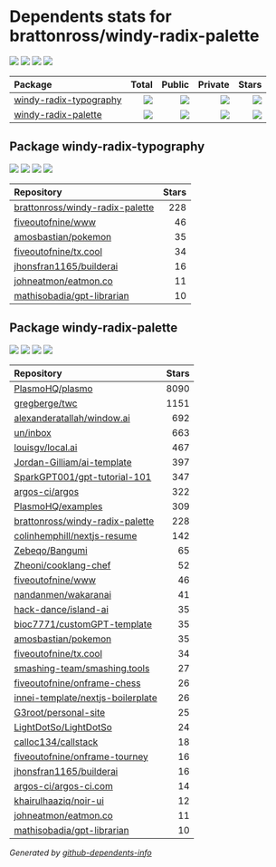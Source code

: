 # Dependents stats for brattonross/windy-radix-palette

[![](https://img.shields.io/static/v1?label=Used%20by&message=38&color=informational&logo=slickpic)](https://github.com/brattonross/windy-radix-palette/network/dependents)
[![](https://img.shields.io/static/v1?label=Used%20by%20(public)&message=38&color=informational&logo=slickpic)](https://github.com/brattonross/windy-radix-palette/network/dependents)
[![](https://img.shields.io/static/v1?label=Used%20by%20(private)&message=-38&color=informational&logo=slickpic)](https://github.com/brattonross/windy-radix-palette/network/dependents)
[![](https://img.shields.io/static/v1?label=Used%20by%20(stars)&message=72&color=informational&logo=slickpic)](https://github.com/brattonross/windy-radix-palette/network/dependents)

| Package    | Total  | Public | Private | Stars |
| :--------  | -----: | -----: | -----:  | ----: |
| [windy-radix-typography](#package-windy-radix-typography)    | [![](https://img.shields.io/static/v1?label=Used%20by&message=7&color=informational&logo=slickpic)](https://github.com/brattonross/windy-radix-palette/network/dependents?package_id=UGFja2FnZS0zMzgwMDg5ODg3)  | [![](https://img.shields.io/static/v1?label=Used%20by%20(public)&message=7&color=informational&logo=slickpic)](https://github.com/brattonross/windy-radix-palette/network/dependents?package_id=UGFja2FnZS0zMzgwMDg5ODg3) | [![](https://img.shields.io/static/v1?label=Used%20by%20(private)&message=-7&color=informational&logo=slickpic)](https://github.com/brattonross/windy-radix-palette/network/dependents?package_id=UGFja2FnZS0zMzgwMDg5ODg3) | [![](https://img.shields.io/static/v1?label=Used%20by%20(stars)&message=72&color=informational&logo=slickpic)](https://github.com/brattonross/windy-radix-palette/network/dependents?package_id=UGFja2FnZS0zMzgwMDg5ODg3) |
| [windy-radix-palette](#package-windy-radix-palette)    | [![](https://img.shields.io/static/v1?label=Used%20by&message=31&color=informational&logo=slickpic)](https://github.com/brattonross/windy-radix-palette/network/dependents?package_id=UGFja2FnZS0yNzY2ODY1ODc0)  | [![](https://img.shields.io/static/v1?label=Used%20by%20(public)&message=31&color=informational&logo=slickpic)](https://github.com/brattonross/windy-radix-palette/network/dependents?package_id=UGFja2FnZS0yNzY2ODY1ODc0) | [![](https://img.shields.io/static/v1?label=Used%20by%20(private)&message=-31&color=informational&logo=slickpic)](https://github.com/brattonross/windy-radix-palette/network/dependents?package_id=UGFja2FnZS0yNzY2ODY1ODc0) | [![](https://img.shields.io/static/v1?label=Used%20by%20(stars)&message=0&color=informational&logo=slickpic)](https://github.com/brattonross/windy-radix-palette/network/dependents?package_id=UGFja2FnZS0yNzY2ODY1ODc0) |

## Package windy-radix-typography

[![](https://img.shields.io/static/v1?label=Used%20by&message=7&color=informational&logo=slickpic)](https://github.com/brattonross/windy-radix-palette/network/dependents?package_id=UGFja2FnZS0zMzgwMDg5ODg3)
[![](https://img.shields.io/static/v1?label=Used%20by%20(public)&message=7&color=informational&logo=slickpic)](https://github.com/brattonross/windy-radix-palette/network/dependents?package_id=UGFja2FnZS0zMzgwMDg5ODg3)
[![](https://img.shields.io/static/v1?label=Used%20by%20(private)&message=-7&color=informational&logo=slickpic)](https://github.com/brattonross/windy-radix-palette/network/dependents?package_id=UGFja2FnZS0zMzgwMDg5ODg3)
[![](https://img.shields.io/static/v1?label=Used%20by%20(stars)&message=72&color=informational&logo=slickpic)](https://github.com/brattonross/windy-radix-palette/network/dependents?package_id=UGFja2FnZS0zMzgwMDg5ODg3)

| Repository | Stars  |
| :--------  | -----: |
|[brattonross/windy-radix-palette](https://github.com/brattonross/windy-radix-palette) | 228 |
|[fiveoutofnine/www](https://github.com/fiveoutofnine/www) | 46 |
|[amosbastian/pokemon](https://github.com/amosbastian/pokemon) | 35 |
|[fiveoutofnine/tx.cool](https://github.com/fiveoutofnine/tx.cool) | 34 |
|[jhonsfran1165/builderai](https://github.com/jhonsfran1165/builderai) | 16 |
|[johneatmon/eatmon.co](https://github.com/johneatmon/eatmon.co) | 11 |
|[mathisobadia/gpt-librarian](https://github.com/mathisobadia/gpt-librarian) | 10 |

## Package windy-radix-palette

[![](https://img.shields.io/static/v1?label=Used%20by&message=31&color=informational&logo=slickpic)](https://github.com/brattonross/windy-radix-palette/network/dependents?package_id=UGFja2FnZS0yNzY2ODY1ODc0)
[![](https://img.shields.io/static/v1?label=Used%20by%20(public)&message=31&color=informational&logo=slickpic)](https://github.com/brattonross/windy-radix-palette/network/dependents?package_id=UGFja2FnZS0yNzY2ODY1ODc0)
[![](https://img.shields.io/static/v1?label=Used%20by%20(private)&message=-31&color=informational&logo=slickpic)](https://github.com/brattonross/windy-radix-palette/network/dependents?package_id=UGFja2FnZS0yNzY2ODY1ODc0)
[![](https://img.shields.io/static/v1?label=Used%20by%20(stars)&message=0&color=informational&logo=slickpic)](https://github.com/brattonross/windy-radix-palette/network/dependents?package_id=UGFja2FnZS0yNzY2ODY1ODc0)

| Repository | Stars  |
| :--------  | -----: |
|[PlasmoHQ/plasmo](https://github.com/PlasmoHQ/plasmo) | 8090 |
|[gregberge/twc](https://github.com/gregberge/twc) | 1151 |
|[alexanderatallah/window.ai](https://github.com/alexanderatallah/window.ai) | 692 |
|[un/inbox](https://github.com/un/inbox) | 663 |
|[louisgv/local.ai](https://github.com/louisgv/local.ai) | 467 |
|[Jordan-Gilliam/ai-template](https://github.com/Jordan-Gilliam/ai-template) | 397 |
|[SparkGPT001/gpt-tutorial-101](https://github.com/SparkGPT001/gpt-tutorial-101) | 347 |
|[argos-ci/argos](https://github.com/argos-ci/argos) | 322 |
|[PlasmoHQ/examples](https://github.com/PlasmoHQ/examples) | 309 |
|[brattonross/windy-radix-palette](https://github.com/brattonross/windy-radix-palette) | 228 |
|[colinhemphill/nextjs-resume](https://github.com/colinhemphill/nextjs-resume) | 142 |
|[Zebeqo/Bangumi](https://github.com/Zebeqo/Bangumi) | 65 |
|[Zheoni/cooklang-chef](https://github.com/Zheoni/cooklang-chef) | 52 |
|[fiveoutofnine/www](https://github.com/fiveoutofnine/www) | 46 |
|[nandanmen/wakaranai](https://github.com/nandanmen/wakaranai) | 41 |
|[hack-dance/island-ai](https://github.com/hack-dance/island-ai) | 35 |
|[bioc7771/customGPT-template](https://github.com/bioc7771/customGPT-template) | 35 |
|[amosbastian/pokemon](https://github.com/amosbastian/pokemon) | 35 |
|[fiveoutofnine/tx.cool](https://github.com/fiveoutofnine/tx.cool) | 34 |
|[smashing-team/smashing.tools](https://github.com/smashing-team/smashing.tools) | 27 |
|[fiveoutofnine/onframe-chess](https://github.com/fiveoutofnine/onframe-chess) | 26 |
|[innei-template/nextjs-boilerplate](https://github.com/innei-template/nextjs-boilerplate) | 26 |
|[G3root/personal-site](https://github.com/G3root/personal-site) | 25 |
|[LightDotSo/LightDotSo](https://github.com/LightDotSo/LightDotSo) | 24 |
|[calloc134/callstack](https://github.com/calloc134/callstack) | 18 |
|[fiveoutofnine/onframe-tourney](https://github.com/fiveoutofnine/onframe-tourney) | 16 |
|[jhonsfran1165/builderai](https://github.com/jhonsfran1165/builderai) | 16 |
|[argos-ci/argos-ci.com](https://github.com/argos-ci/argos-ci.com) | 14 |
|[khairulhaaziq/noir-ui](https://github.com/khairulhaaziq/noir-ui) | 12 |
|[johneatmon/eatmon.co](https://github.com/johneatmon/eatmon.co) | 11 |
|[mathisobadia/gpt-librarian](https://github.com/mathisobadia/gpt-librarian) | 10 |

_Generated by [github-dependents-info](https://github.com/nvuillam/github-dependents-info)_